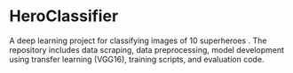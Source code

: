 # HeroClassifier
A deep learning project for classifying images of 10 superheroes . The repository includes data scraping, data preprocessing, model development using transfer learning (VGG16), training scripts, and evaluation code.
